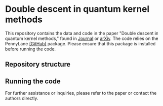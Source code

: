 # Double descent in quantum kernel methods

This repository contains the data and code in the paper "Double descent in quantum kernel methods," found in [Journal](journalURL) or [arXiv](arXivURL). The code relies on the PennyLane [(GitHub)]([https://github.com/tencent-quantum-lab/tensorcircuit](https://github.com/PennyLaneAI/pennylane)) package. Please ensure that this package is installed before running the code.


## Repository structure


## Running the code


For further assistance or inquiries, please refer to the paper or contact the authors directly.
